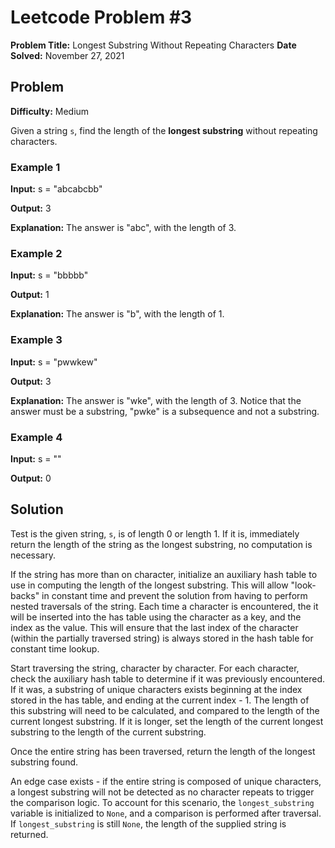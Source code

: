 # Leetcode Problem #3

**Problem Title:** Longest Substring Without Repeating Characters
**Date Solved:** November 27, 2021

## Problem

**Difficulty:** Medium

Given a string `s`, find the length of the **longest substring** without repeating characters.

### Example 1

**Input:** s = "abcabcbb"

**Output:** 3

**Explanation:** The answer is "abc", with the length of 3.

### Example 2

**Input:** s = "bbbbb"

**Output:** 1

**Explanation:** The answer is "b", with the length of 1.

### Example 3

**Input:** s = "pwwkew"

**Output:** 3

**Explanation:** The answer is "wke", with the length of 3. Notice that the answer must be a substring, "pwke" is a subsequence and not a substring.

### Example 4

**Input:** s = ""

**Output:** 0

## Solution

Test is the given string, `s`, is of length 0 or length 1. If it is, immediately return the length of the string as the longest substring, no computation is necessary.

If the string has more than on character, initialize an auxiliary hash table to use in computing the length of the longest substring. This will allow "look-backs" in constant time and prevent the solution from having to perform nested traversals of the string. Each time a character is encountered, the it will be inserted into the has table using the character as a key, and the index as the value. This will ensure that the last index of the character (within the partially traversed string) is always stored in the hash table for constant time lookup.

Start traversing the string, character by character. For each character, check the auxiliary hash table to determine if it was previously encountered. If it was, a substring of unique characters exists beginning at the index stored in the has table, and ending at the current index - 1. The length of this substring will need to be calculated, and compared to the length of the current longest substring. If it is longer, set the length of the current longest substring to the length of the current substring.

Once the entire string has been traversed, return the length of the longest substring found.

An edge case exists - if the entire string is composed of unique characters, a longest substring will not be detected as no character repeats to trigger the comparison logic. To account for this scenario, the `longest_substring` variable is initialized to `None`, and a comparison is performed after traversal. If `longest_substring` is still `None`, the length of the supplied string is returned.